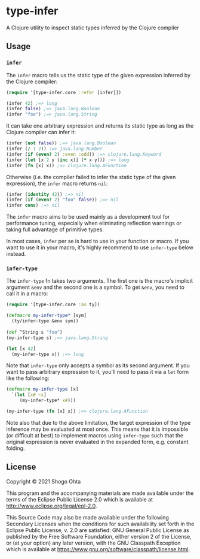 # type-infer

A Clojure utility to inspect static types inferred by the Clojure compiler

## Usage

### `infer`

The `infer` macro tells us the static type of the given expression inferred
by the Clojure compiler:

```clojure
(require '[type-infer.core :refer [infer]])

(infer 42) ;=> long
(infer false) ;=> java.lang.Boolean
(infer "foo") ;=> java.lang.String
```

It can take one arbitrary expression and returns its static type as long as 
the Clojure compiler can infer it:

```clojure
(infer (not false)) ;=> java.lang.Boolean
(infer (/ 1 2)) ;=> java.lang.Number
(infer (if (even? 2) :even :odd)) ;=> clojure.lang.Keyword
(infer (let [x 2 y (inc x)] (* x y))) ;=> long
(infer (fn [x] x)) ;=> clojure.lang.AFunction
```

Otherwise (i.e. the compiler failed to infer the static type of the given expression),
the `infer` macro returns `nil`:

```clojure
(infer (identity 42)) ;=> nil
(infer (if (even? 2) "foo" false)) ;=> nil
(infer cons) ;=> nil
```

The `infer` macro aims to be used mainly as a development tool for performance tuning,
especially when eliminating reflection warnings or taking full advantage of primitive types.

In most cases, `infer` per se is hard to use in your function or macro.
If you want to use it in your macro, it's highly recommend to use `infer-type` below instead.

### `infer-type`

The `infer-type` fn takes two arguments. The first one is the macro's implicit argument
`&env` and the second one is a symbol. To get `&env`, you need to call it in a macro:

```clojure
(require '[type-infer.core :as ty])

(defmacro my-infer-type* [sym]
  (ty/infer-type &env sym))
 
(def ^String s "foo")
(my-infer-type s) ;=> java.lang.String

(let [x 42]
  (my-infer-type x)) ;=> long
```

Note that `infer-type` only accepts a symbol as its second argument.
If you want to pass arbitrary expression to it, you'll need to pass it via a `let` form
like the following:

```clojure
(defmacro my-infer-type [x]
  `(let [x# ~x]
     (my-infer-type* x#)))

(my-infer-type (fn [x] x)) ;=> clojure.lang.AFunction
```

Note also that due to the above limitation, the target expression of the type inference
may be evaluated at most once. This means that it is impossible (or difficult at best)
to implement macros using `infer-type` such that the original expression is never evaluated
in the expanded form, e.g. constant folding.

## License

Copyright © 2021 Shogo Ohta

This program and the accompanying materials are made available under the
terms of the Eclipse Public License 2.0 which is available at
http://www.eclipse.org/legal/epl-2.0.

This Source Code may also be made available under the following Secondary
Licenses when the conditions for such availability set forth in the Eclipse
Public License, v. 2.0 are satisfied: GNU General Public License as published by
the Free Software Foundation, either version 2 of the License, or (at your
option) any later version, with the GNU Classpath Exception which is available
at https://www.gnu.org/software/classpath/license.html.
